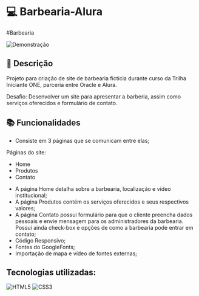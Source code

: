 # 💻 Barbearia-Alura  

#Barbearia

![Demonstração](https://github.com/rodrigoribeiroleo/Barbearia-Alura/blob/master/demonstracao.gif)

## 📝 Descrição

Projeto para criação de site de barbearia fictícia durante curso da Trilha Iniciante ONE, parceria entre Oracle e Alura.

Desafio: Desenvolver um site para apresentar a barberia, assim como serviços oferecidos e formulário de contato.


## 📚 Funcionalidades

- Consiste em 3 páginas que se comunicam entre elas;

Páginas do site:
<ul>
  <li>Home</li>
  <li>Produtos</li>
  <li>Contato</li>
</ul>

- A página Home detalha sobre a barbearia, localização e vídeo institucional;
- A página Produtos contém os serviços oferecidos e seus respectivos valores;
- A página Contato possui formulário para que o cliente preencha dados pessoais e envie mensagem para os administradores da barbearia. Possui ainda check-box e
  opções de como a barbearia pode entrar em contato;
- Código Responsivo;
- Fontes do GoogleFonts;
- Importação de mapa e vídeo de fontes externas;


## Tecnologias utilizadas:

![HTML5](https://img.shields.io/badge/html5-%23E34F26.svg?style=for-the-badge&logo=html5&logoColor=white)
![CSS3](https://img.shields.io/badge/CSS3-1572B6?style=for-the-badge&logo=css3&logoColor=white)
